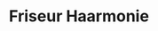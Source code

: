 ---
title: "Friseur Haarmonie"
url: /gelsenkirchen/friseur-haarmonie-cranger-strasse/
shop: Friseur
---